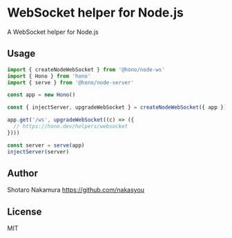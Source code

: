 # WebSocket helper for Node.js

A WebSocket helper for Node.js

## Usage

```ts
import { createNodeWebSocket } from '@hono/node-ws'
import { Hono } from 'hono'
import { serve } from '@hono/node-server'

const app = new Hono()

const { injectServer, upgradeWebSocket } = createNodeWebSocket({ app })

app.get('/ws', upgradeWebSocket((c) => ({
  // https://hono.dev/helpers/websocket
})))

const server = serve(app)
injectServer(server)
```

## Author

Shotaro Nakamura <https://github.com/nakasyou>

## License

MIT
